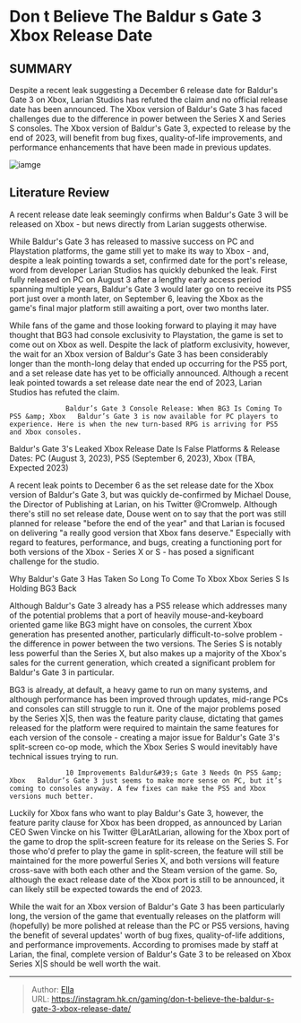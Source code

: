 # Don t Believe The Baldur s Gate 3 Xbox Release Date


## SUMMARY 



  Despite a recent leak suggesting a December 6 release date for Baldur&#39;s Gate 3 on Xbox, Larian Studios has refuted the claim and no official release date has been announced.   The Xbox version of Baldur&#39;s Gate 3 has faced challenges due to the difference in power between the Series X and Series S consoles.   The Xbox version of Baldur&#39;s Gate 3, expected to release by the end of 2023, will benefit from bug fixes, quality-of-life improvements, and performance enhancements that have been made in previous updates.  

![iamge](https://static1.srcdn.com/wordpress/wp-content/uploads/2023/11/don-t-believe-the-baldur-s-gate-3-xbox-release-date.jpg)

## Literature Review

A recent release date leak seemingly confirms when Baldur&#39;s Gate 3 will be released on Xbox - but news directly from Larian suggests otherwise.




While Baldur&#39;s Gate 3 has released to massive success on PC and Playstation platforms, the game still yet to make its way to Xbox - and, despite a leak pointing towards a set, confirmed date for the port&#39;s release, word from developer Larian Studios has quickly debunked the leak. First fully released on PC on August 3 after a lengthy early access period spanning multiple years, Baldur&#39;s Gate 3 would later go on to receive its PS5 port just over a month later, on September 6, leaving the Xbox as the game&#39;s final major platform still awaiting a port, over two months later.




While fans of the game and those looking forward to playing it may have thought that BG3 had console exclusivity to Playstation, the game is set to come out on Xbox as well. Despite the lack of platform exclusivity, however, the wait for an Xbox version of Baldur&#39;s Gate 3 has been considerably longer than the month-long delay that ended up occurring for the PS5 port, and a set release date has yet to be officially announced. Although a recent leak pointed towards a set release date near the end of 2023, Larian Studios has refuted the claim.

                  Baldur’s Gate 3 Console Release: When BG3 Is Coming To PS5 &amp; Xbox   Baldur’s Gate 3 is now available for PC players to experience. Here is when the new turn-based RPG is arriving for PS5 and Xbox consoles.    


 Baldur&#39;s Gate 3&#39;s Leaked Xbox Release Date Is False 
Platforms &amp; Release Dates: PC (August 3, 2023), PS5 (September 6, 2023), Xbox (TBA, Expected 2023)
         




A recent leak points to December 6 as the set release date for the Xbox version of Baldur&#39;s Gate 3, but was quickly de-confirmed by Michael Douse, the Director of Publishing at Larian, on his Twitter @Cromwelp. Although there&#39;s still no set release date, Douse went on to say that the port was still planned for release &#34;before the end of the year&#34; and that Larian is focused on delivering &#34;a really good version that Xbox fans deserve.&#34; Especially with regard to features, performance, and bugs, creating a functioning port for both versions of the Xbox - Series X or S - has posed a significant challenge for the studio.


 



 Why Baldur&#39;s Gate 3 Has Taken So Long To Come To Xbox 
Xbox Series S Is Holding BG3 Back
          




Although Baldur&#39;s Gate 3 already has a PS5 release which addresses many of the potential problems that a port of heavily mouse-and-keyboard oriented game like BG3 might have on consoles, the current Xbox generation has presented another, particularly difficult-to-solve problem - the difference in power between the two versions. The Series S is notably less powerful than the Series X, but also makes up a majority of the Xbox&#39;s sales for the current generation, which created a significant problem for Baldur&#39;s Gate 3 in particular.

BG3 is already, at default, a heavy game to run on many systems, and although performance has been improved through updates, mid-range PCs and consoles can still struggle to run it. One of the major problems posed by the Series X|S, then was the feature parity clause, dictating that games released for the platform were required to maintain the same features for each version of the console - creating a major issue for Baldur&#39;s Gate 3&#39;s split-screen co-op mode, which the Xbox Series S would inevitably have technical issues trying to run.




                  10 Improvements Baldur&#39;s Gate 3 Needs On PS5 &amp; Xbox   Baldur’s Gate 3 just seems to make more sense on PC, but it’s coming to consoles anyway. A few fixes can make the PS5 and Xbox versions much better.    

Luckily for Xbox fans who want to play Baldur&#39;s Gate 3, however, the feature parity clause for Xbox has been dropped, as announced by Larian CEO Swen Vincke on his Twitter @LarAtLarian, allowing for the Xbox port of the game to drop the split-screen feature for its release on the Series S. For those who&#39;d prefer to play the game in split-screen, the feature will still be maintained for the more powerful Series X, and both versions will feature cross-save with both each other and the Steam version of the game. So, although the exact release date of the Xbox port is still to be announced, it can likely still be expected towards the end of 2023.

While the wait for an Xbox version of Baldur&#39;s Gate 3 has been particularly long, the version of the game that eventually releases on the platform will (hopefully) be more polished at release than the PC or PS5 versions, having the benefit of several updates&#39; worth of bug fixes, quality-of-life additions, and performance improvements. According to promises made by staff at Larian, the final, complete version of Baldur&#39;s Gate 3 to be released on Xbox Series X|S should be well worth the wait.






---

> Author: [Ella](https://instagram.hk.cn/)  
> URL: https://instagram.hk.cn/gaming/don-t-believe-the-baldur-s-gate-3-xbox-release-date/  

